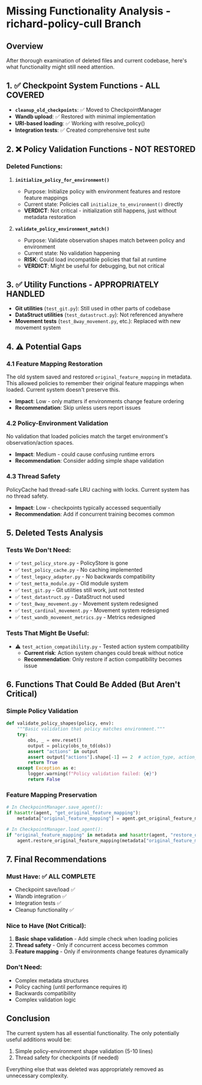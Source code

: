 # Missing Functionality Analysis - richard-policy-cull Branch

## Overview
After thorough examination of deleted files and current codebase, here's what functionality might still need attention.

## 1. ✅ Checkpoint System Functions - ALL COVERED
- **`cleanup_old_checkpoints`**: ✅ Moved to CheckpointManager
- **Wandb upload**: ✅ Restored with minimal implementation
- **URI-based loading**: ✅ Working with resolve_policy()
- **Integration tests**: ✅ Created comprehensive test suite

## 2. ❌ Policy Validation Functions - NOT RESTORED
### Deleted Functions:
1. **`initialize_policy_for_environment()`**
   - Purpose: Initialize policy with environment features and restore feature mappings
   - Current state: Policies call `initialize_to_environment()` directly
   - **VERDICT**: Not critical - initialization still happens, just without metadata restoration

2. **`validate_policy_environment_match()`**
   - Purpose: Validate observation shapes match between policy and environment
   - Current state: No validation happening
   - **RISK**: Could load incompatible policies that fail at runtime
   - **VERDICT**: Might be useful for debugging, but not critical

## 3. ✅ Utility Functions - APPROPRIATELY HANDLED
- **Git utilities** (`test_git.py`): Still used in other parts of codebase
- **DataStruct utilities** (`test_datastruct.py`): Not referenced anywhere
- **Movement tests** (`test_8way_movement.py`, etc.): Replaced with new movement system

## 4. ⚠️ Potential Gaps

### 4.1 Feature Mapping Restoration
The old system saved and restored `original_feature_mapping` in metadata. This allowed policies to remember their original feature mappings when loaded. Current system doesn't preserve this.
- **Impact**: Low - only matters if environments change feature ordering
- **Recommendation**: Skip unless users report issues

### 4.2 Policy-Environment Validation  
No validation that loaded policies match the target environment's observation/action spaces.
- **Impact**: Medium - could cause confusing runtime errors
- **Recommendation**: Consider adding simple shape validation

### 4.3 Thread Safety
PolicyCache had thread-safe LRU caching with locks. Current system has no thread safety.
- **Impact**: Low - checkpoints typically accessed sequentially
- **Recommendation**: Add if concurrent training becomes common

## 5. Deleted Tests Analysis

### Tests We Don't Need:
- ✅ `test_policy_store.py` - PolicyStore is gone
- ✅ `test_policy_cache.py` - No caching implemented
- ✅ `test_legacy_adapter.py` - No backwards compatibility
- ✅ `test_metta_module.py` - Old module system
- ✅ `test_git.py` - Git utilities still work, just not tested
- ✅ `test_datastruct.py` - DataStruct not used
- ✅ `test_8way_movement.py` - Movement system redesigned
- ✅ `test_cardinal_movement.py` - Movement system redesigned  
- ✅ `test_wandb_movement_metrics.py` - Metrics redesigned

### Tests That Might Be Useful:
- ⚠️ `test_action_compatibility.py` - Tested action system compatibility
  - **Current risk**: Action system changes could break without notice
  - **Recommendation**: Only restore if action compatibility becomes issue

## 6. Functions That Could Be Added (But Aren't Critical)

### Simple Policy Validation
```python
def validate_policy_shapes(policy, env):
    """Basic validation that policy matches environment."""
    try:
        obs, _ = env.reset()
        output = policy(obs_to_td(obs))
        assert "actions" in output
        assert output["actions"].shape[-1] == 2  # action_type, action_param
        return True
    except Exception as e:
        logger.warning(f"Policy validation failed: {e}")
        return False
```

### Feature Mapping Preservation  
```python
# In CheckpointManager.save_agent():
if hasattr(agent, "get_original_feature_mapping"):
    metadata["original_feature_mapping"] = agent.get_original_feature_mapping()

# In CheckpointManager.load_agent():
if "original_feature_mapping" in metadata and hasattr(agent, "restore_original_feature_mapping"):
    agent.restore_original_feature_mapping(metadata["original_feature_mapping"])
```

## 7. Final Recommendations

### Must Have: ✅ ALL COMPLETE
- Checkpoint save/load ✅
- Wandb integration ✅ 
- Integration tests ✅
- Cleanup functionality ✅

### Nice to Have (Not Critical):
1. **Basic shape validation** - Add simple check when loading policies
2. **Thread safety** - Only if concurrent access becomes common
3. **Feature mapping** - Only if environments change features dynamically

### Don't Need:
- Complex metadata structures
- Policy caching (until performance requires it)
- Backwards compatibility
- Complex validation logic

## Conclusion

The current system has all essential functionality. The only potentially useful additions would be:
1. Simple policy-environment shape validation (5-10 lines)
2. Thread safety for checkpoints (if needed)

Everything else that was deleted was appropriately removed as unnecessary complexity.